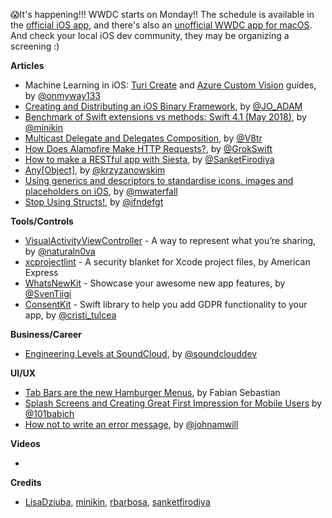 😱It's happening!!! WWDC starts on Monday!! The schedule is available in the [official iOS app](https://itunes.apple.com/us/app/wwdc/id640199958?mt=8), and there's also an [unofficial WWDC app for macOS](https://wwdc.io/). And check your local iOS dev community, they may be organizing a screening :)

**Articles**

* Machine Learning in iOS: [Turi Create](https://medium.com/flawless-app-stories/machine-learning-in-ios-turi-create-and-coreml-5ddce0dc8e26) and [Azure Custom Vision](https://medium.com/flawless-app-stories/machine-learning-in-ios-azure-custom-vision-and-coreml-645e93f35eee) guides, by [@onmyway133](https://twitter.com/onmyway133)
* [Creating and Distributing an iOS Binary Framework](https://blog.instabug.com/2018/05/ios-binary-framework/), by [@JO_ADAM](https://twitter.com/JO_ADAM)
* [Benchmark of Swift extensions vs methods: Swift 4.1 (May 2018)](https://medium.com/@minikin/benchmark-of-swift-extensions-vs-methods-swift-4-1-may-2018-2df3229f76fe), by [@minikin](https://twitter.com/minikin)
* [Multicast Delegate and Delegates Composition](http://www.vadimbulavin.com/multicast-delegate/), by [@V8tr](https://twitter.com/V8tr)
* [How Does Alamofire Make HTTP Requests?](https://grokswift.com/alamofire-how-requests/), by [@GrokSwift](https://twitter.com/GrokSwift)
* [How to make a RESTful app with Siesta](https://www.raywenderlich.com/182219/make-restful-app-siesta), by [@SanketFirodiya](https://twitter.com/SanketFirodiya)
* [Any[Object]](https://blog.krzyzanowskim.com/2018/05/29/any-object/), by [@krzyzanowskim](https://twitter.com/krzyzanowskim)
* [Using generics and descriptors to standardise icons, images and placeholders on iOS](https://medium.com/asos-techblog/using-generics-and-descriptors-to-standardise-icons-images-and-placeholders-on-ios-35dded0650be), by [@mwaterfall](https://twitter.com/mwaterfall)
* [Stop Using Structs!](https://medium.com/commencis/stop-using-structs-e1be9a86376f), by [@ifndefgt](https://twitter.com/ifndefgt)

**Tools/Controls**

* [VisualActivityViewController](https://github.com/naturaln0va/VisualActivityViewController) - A way to represent what you’re 
sharing, by [@naturaln0va](https://twitter.com/naturaln0va)
* [xcprojectlint](https://github.com/americanexpress/xcprojectlint) - A security blanket for Xcode project files, by American Express
* [WhatsNewKit](https://github.com/SvenTiigi/WhatsNewKit) - Showcase your awesome new app features, by [@SvenTiigi](https://twitter.com/SvenTiigi)
* [ConsentKit](https://github.com/ralcr/ConsentKit) - Swift library to help you add GDPR functionality to your app, by [@cristi_tulcea](https://twitter.com/cristi_tulcea)

**Business/Career**

* [Engineering Levels at SoundCloud](https://developers.soundcloud.com/blog/engineering-levels), by [@soundclouddev](https://twitter.com/soundclouddev)

**UI/UX**

* [Tab Bars are the new Hamburger Menus](https://uxplanet.org/tab-bars-are-the-new-hamburger-menus-9138891e98f4), by Fabian Sebastian
* [Splash Screens and Creating Great First Impression for Mobile Users](http://babich.biz/splash-screens-and-creating-great-first-impression-for-mobile-users/) by [@101babich](https://twitter.com/101babich)
* [How not to write an error message](https://webflow.com/blog/how-not-to-write-an-error-message), by [@johnamwill](http://www.twitter.com/johnamwill)

**Videos**

* 

**Credits**

* [LisaDziuba](https://github.com/LisaDziuba), [minikin](https://github.com/minikin), [rbarbosa](https://github.com/rbarbosa), [sanketfirodiya](https://github.com/sanketfirodiya)
